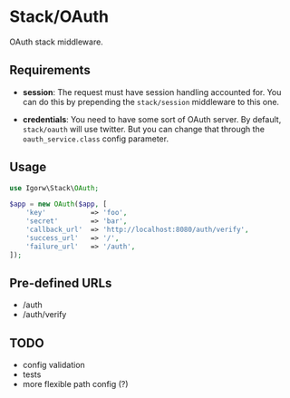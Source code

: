 # Stack/OAuth

OAuth stack middleware.

## Requirements

* **session**: The request must have session handling accounted for. You can
  do this by prepending the `stack/session` middleware to this one.

* **credentials**: You need to have some sort of OAuth server. By default,
  `stack/oauth` will use twitter. But you can change that through the
  `oauth_service.class` config parameter.

## Usage

```php
use Igorw\Stack\OAuth;

$app = new OAuth($app, [
    'key'           => 'foo',
    'secret'        => 'bar',
    'callback_url'  => 'http://localhost:8080/auth/verify',
    'success_url'   => '/',
    'failure_url'   => '/auth',
]);
```

## Pre-defined URLs

* /auth
* /auth/verify

## TODO

* config validation
* tests
* more flexible path config (?)
